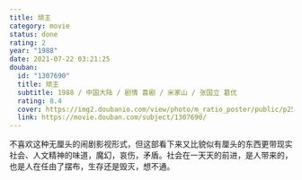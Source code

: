 ```yaml
---
title: 顽主
category: movie
status: done
rating: 2
year: "1988"
date: 2021-07-22 03:21:25
douban:
  id: "1307690"
  title: 顽主
  subtitle: 1988 / 中国大陆 / 剧情 喜剧 / 米家山 / 张国立 葛优
  rating: 8.4
  cover: https://img2.doubanio.com/view/photo/m_ratio_poster/public/p2568766751.jpg
  link: https://movie.douban.com/subject/1307690/
---
```


不喜欢这种无厘头的闹剧影视形式，但这部看下来又比貌似有厘头的东西更带现实社会、人文精神的味道，魔幻，哀伤，矛盾。社会在一天天的前进，是人带来的，也是人在任由了摆布，生存还是毁灭，想不通。
